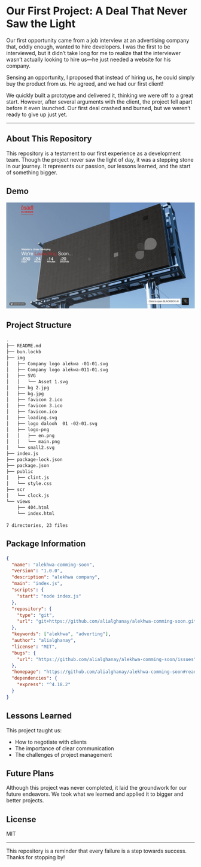 # Our First Project: A Deal That Never Saw the Light

Our first opportunity came from a job interview at an advertising company that, oddly enough, wanted to hire developers. I was the first to be interviewed, but it didn’t take long for me to realize that the interviewer wasn’t actually looking to hire us—he just needed a website for his company.

Sensing an opportunity, I proposed that instead of hiring us, he could simply buy the product from us. He agreed, and we had our first client!

We quickly built a prototype and delivered it, thinking we were off to a great start. However, after several arguments with the client, the project fell apart before it even launched. Our first deal crashed and burned, but we weren’t ready to give up just yet.

---

## About This Repository

This repository is a testament to our first experience as a development team. Though the project never saw the light of day, it was a stepping stone in our journey. It represents our passion, our lessons learned, and the start of something bigger.

## Demo

![Project Demo](img/demo.gif)

## Project Structure

```
.
├── README.md
├── bun.lockb
├── img
│   ├── Company logo alekwa -01-01.svg
│   ├── Company logo alekwa-011-01.svg
│   ├── SVG
│   │   └── Asset 1.svg
│   ├── bg 2.jpg
│   ├── bg.jpg
│   ├── favicon 2.ico
│   ├── favicon 3.ico
│   ├── favicon.ico
│   ├── loading.svg
│   ├── logo dalooh  01 -02-01.svg
│   ├── logo-png
│   │   ├── en.png
│   │   └── main.png
│   └── small2.svg
├── index.js
├── package-lock.json
├── package.json
├── public
│   ├── clint.js
│   └── style.css
├── scr
│   └── clock.js
└── views
    ├── 404.html
    └── index.html

7 directories, 23 files
```

## Package Information

```json
{
  "name": "alekhwa-comming-soon",
  "version": "1.0.0",
  "description": "alekhwa company",
  "main": "index.js",
  "scripts": {
    "start": "node index.js"
  },
  "repository": {
    "type": "git",
    "url": "git+https://github.com/alialghanay/alekhwa-comming-soon.git"
  },
  "keywords": ["alekhwa", "adverting"],
  "author": "alialghanay",
  "license": "MIT",
  "bugs": {
    "url": "https://github.com/alialghanay/alekhwa-comming-soon/issues"
  },
  "homepage": "https://github.com/alialghanay/alekhwa-comming-soon#readme",
  "dependencies": {
    "express": "^4.18.2"
  }
}
```

## Lessons Learned

This project taught us:

- How to negotiate with clients
- The importance of clear communication
- The challenges of project management

## Future Plans

Although this project was never completed, it laid the groundwork for our future endeavors. We took what we learned and applied it to bigger and better projects.

## License

MIT

---

This repository is a reminder that every failure is a step towards success. Thanks for stopping by!
